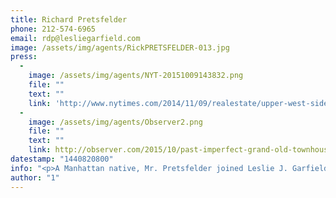 ```yaml
---
title: Richard Pretsfelder
phone: 212-574-6965
email: rdp@lesliegarfield.com
image: /assets/img/agents/RickPRETSFELDER-013.jpg
press:
  - 
    image: /assets/img/agents/NYT-20151009143832.png
    file: ""
    text: ""
    link: 'http://www.nytimes.com/2014/11/09/realestate/upper-west-side-townhouse-market.html?hpw&rref=realestate&action=click&pgtype=Homepage&module=well-region&region=bottom-well&WT.nav=bottom-well&_r=0'
  - 
    image: /assets/img/agents/Observer2.png
    file: ""
    text: ""
    link: http://observer.com/2015/10/past-imperfect-grand-old-townhouses-battle-their-convenient-modern-counterparts/
datestamp: "1440820800"
info: "<p>A Manhattan native, Mr. Pretsfelder joined Leslie J. Garfield in 2002 as a Managing Director overseeing the firm’s Upper West Side business. In 2005, he was named Partner and his responsibilities expanded to include management of the firm's marketing and operations. He is responsible for the sale of over 100 residential, commercial and institutional townhouse properties, including the sale of the most expensive townhouse on the Upper West Side of Manhattan in 2008 and 2011. Prior to joining Leslie J. Garfield, Mr. Pretsfelder was a Group Vice President at Winstar Communications, where he founded and ran Office.com, a small business portal owned in conjunction with CBS, Inc. His position at Winstar followed stints as an executive at CBS, Inc., and as Budget Director of the Massachusetts Senate Committee On Ways and Means, where he oversaw creation of the state's $15 billion annual operating budget. Mr. Pretsfelder holds a Masters in Business Administration from Columbia Business School, a BA from Tufts University, and is a graduate of Horace Mann School. He lives in Manhattan with his wife Liliana, an attorney, and his two children. </p>"
author: "1"
---
```

